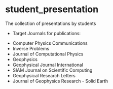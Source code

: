 # student_presentation

The collection of presentations by students


* Target Journals for publications:
- Computer Physics Communications
- Inverse Problems
- Journal of Computational Physics
- Geophysics
- Geophysical Journal International
- SIAM Journal on Scientific Computing
- Geophysical Research Letters
- Journal of Geophysics Research - Solid Earth
